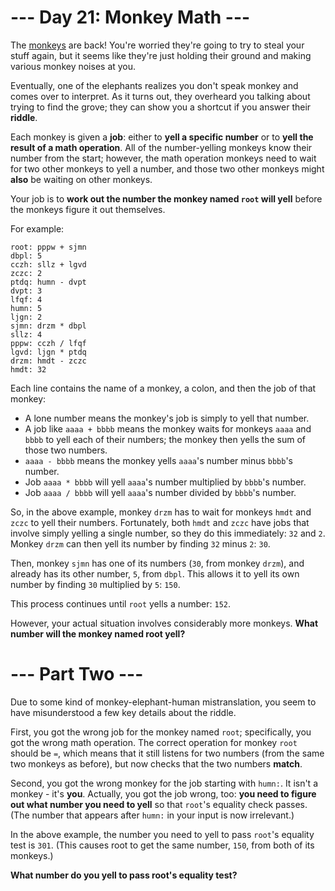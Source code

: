 # --- Day 21: Monkey Math ---
The [monkeys](https://adventofcode.com/2022/day/11) are back! You're worried they're going to try to steal your stuff 
again, but it seems like they're just holding their ground and making various monkey noises at you.

Eventually, one of the elephants realizes you don't speak monkey and comes over to interpret. As it turns out, they 
overheard you talking about trying to find the grove; they can show you a shortcut if you answer their **riddle**.

Each monkey is given a **job**: either to **yell a specific number** or to **yell the result of a math operation**. 
All of the number-yelling monkeys know their number from the start; however, the math operation monkeys need to wait 
for two other monkeys to yell a number, and those two other monkeys might **also** be waiting on other monkeys.

Your job is to **work out the number the monkey named `root` will yell** before the monkeys figure it out themselves.

For example:

```
root: pppw + sjmn
dbpl: 5
cczh: sllz + lgvd
zczc: 2
ptdq: humn - dvpt
dvpt: 3
lfqf: 4
humn: 5
ljgn: 2
sjmn: drzm * dbpl
sllz: 4
pppw: cczh / lfqf
lgvd: ljgn * ptdq
drzm: hmdt - zczc
hmdt: 32
```

Each line contains the name of a monkey, a colon, and then the job of that monkey:

- A lone number means the monkey's job is simply to yell that number.
- A job like `aaaa + bbbb` means the monkey waits for monkeys `aaaa` and `bbbb` to yell each of their numbers; the 
monkey then yells the sum of those two numbers.
- `aaaa - bbbb` means the monkey yells `aaaa`'s number minus `bbbb`'s number.
- Job `aaaa * bbbb` will yell `aaaa`'s number multiplied by `bbbb`'s number.
- Job `aaaa / bbbb` will yell `aaaa`'s number divided by `bbbb`'s number.

So, in the above example, monkey `drzm` has to wait for monkeys `hmdt` and `zczc` to yell their numbers. Fortunately, 
both `hmdt` and `zczc` have jobs that involve simply yelling a single number, so they do this immediately: `32` and 
`2`. Monkey `drzm` can then yell its number by finding `32` minus `2`: `30`.

Then, monkey `sjmn` has one of its numbers (`30`, from monkey `drzm`), and already has its other number, `5`, from 
`dbpl`. This allows it to yell its own number by finding `30` multiplied by `5`: `150`.

This process continues until `root` yells a number: `152`.

However, your actual situation involves considerably more monkeys. **What number will the monkey named root yell?**

# --- Part Two ---
Due to some kind of monkey-elephant-human mistranslation, you seem to have misunderstood a few key details about 
the riddle.

First, you got the wrong job for the monkey named `root`; specifically, you got the wrong math operation. The correct 
operation for monkey `root` should be `=`, which means that it still listens for two numbers (from the same two 
monkeys as before), but now checks that the two numbers **match**.

Second, you got the wrong monkey for the job starting with `humn:`. It isn't a monkey - it's **you**. Actually, you 
got the job wrong, too: **you need to figure out what number you need to yell** so that `root`'s equality check passes. 
(The number that appears after `humn:` in your input is now irrelevant.)

In the above example, the number you need to yell to pass `root`'s equality test is `301`. (This causes root to get 
the same number, `150`, from both of its monkeys.)

**What number do you yell to pass root's equality test?**
